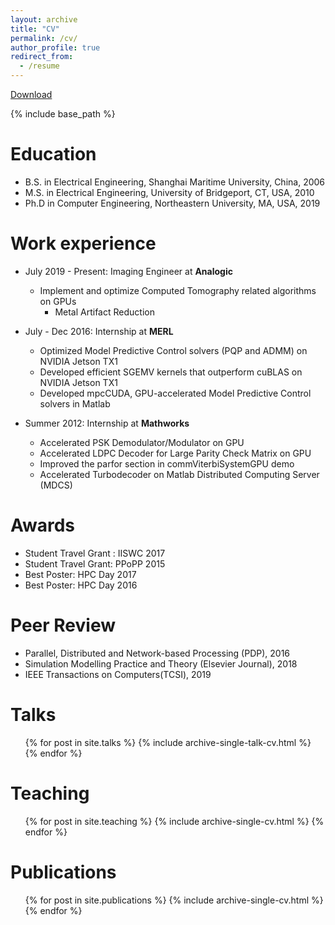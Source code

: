 ```yaml
---
layout: archive
title: "CV"
permalink: /cv/
author_profile: true
redirect_from:
  - /resume
---
```

[Download](https://leimingyu.github.io/files/LeimingYu_resume.pdf)

{% include base_path %}


Education
======
* B.S. in Electrical Engineering, Shanghai Maritime University, China, 2006
* M.S. in Electrical Engineering, University of Bridgeport, CT, USA, 2010
* Ph.D in Computer Engineering, Northeastern University, MA, USA, 2019 


Work experience
======
* July 2019 - Present: Imaging Engineer at **Analogic** 
  * Implement and optimize Computed Tomography related algorithms on GPUs 
	* Metal Artifact Reduction 

* July - Dec 2016: Internship at **MERL**
  * Optimized Model Predictive Control solvers (PQP and ADMM) on NVIDIA Jetson TX1 
  * Developed efficient SGEMV kernels that outperform cuBLAS on NVIDIA Jetson TX1
  * Developed mpcCUDA, GPU-accelerated Model Predictive Control solvers in Matlab 

* Summer 2012: Internship at **Mathworks** 
  * Accelerated PSK Demodulator/Modulator on GPU 
  * Accelerated LDPC Decoder for Large Parity Check Matrix on GPU 
  * Improved the parfor section in commViterbiSystemGPU demo
  * Accelerated Turbodecoder on Matlab Distributed Computing Server (MDCS)
  

Awards
======
* Student Travel Grant : IISWC 2017 
* Student Travel Grant: PPoPP 2015
* Best Poster: HPC Day 2017
* Best Poster: HPC Day 2016


Peer Review
======
* Parallel, Distributed and Network-based Processing (PDP), 2016
* Simulation Modelling Practice and Theory (Elsevier Journal), 2018
* IEEE Transactions on Computers(TCSI), 2019


Talks
======
  <ul>{% for post in site.talks %}
    {% include archive-single-talk-cv.html %}
  {% endfor %}</ul>
  

Teaching
======
  <ul>{% for post in site.teaching %}
    {% include archive-single-cv.html %}
  {% endfor %}</ul>


Publications
======
  <ul>{% for post in site.publications %}
    {% include archive-single-cv.html %}
  {% endfor %}</ul>
